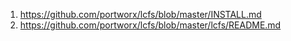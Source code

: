 

1.  https://github.com/portworx/lcfs/blob/master/INSTALL.md
2.  https://github.com/portworx/lcfs/blob/master/lcfs/README.md